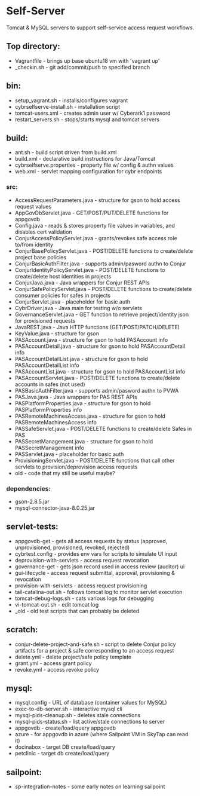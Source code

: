 # Self-Server

Tomcat & MySQL servers to support self-service access request workflows.

## Top directory:
 - Vagrantfile - brings up base ubuntu18 vm with 'vagrant up'
 - _checkin.sh - git add/commit/push to specified branch

## bin:
 - setup_vagrant.sh - installs/configures vagrant
 - cybrselfserve-install.sh - installation script
 - tomcat-users.xml - creates admin user w/ Cyberark1 password
 - restart_servers.sh - stops/starts mysql and tomcat servers

## build:
 - ant.sh - build script driven from build.xml
 - build.xml - declarative build instructions for Java/Tomcat
 - cybrselfserve.properties - property file w/ config & authn values
 - web.xml - servlet mapping configuration for cybr endpoints

### src:
 - AccessRequestParameters.java - structure for gson to hold access request values
 - AppGovDbServlet.java - GET/POST/PUT/DELETE functions for appgovdb
 - Config.java - reads & stores property file values in variables, and disables cert validation
 - ConjurAccessPolicyServlet.java - grants/revokes safe access role to/from identity
 - ConjurBasePolicyServlet.java - POST/DELETE functions to create/delete project base policies
 - ConjurBasicAuthFilter.java - supports admin/pasword authn to Conjur
 - ConjurIdentityPolicyServlet.java - POST/DELETE functions to create/delete host identities in projects
 - ConjurJava.java - Java wrappers for Conjur REST APIs
 - ConjurSafePolicyServlet.java - POST/DELETE functions to create/delete consumer policies for safes in projects
 - ConjurServlet.java - placeholder for basic auth
 - CybrDriver.java - Java main for testing w/o servlets
 - GovernanceServlet.java - GET function to retrieve project/identity json for provisioned requests
 - JavaREST.java - Java HTTP functions (GET/POST/PATCH/DELETE)
 - KeyValue.java - structure for gson
 - PASAccount.java - structure for gson to hold PASAccount info
 - PASAccountDetail.java - structure for gson to hold PASAccountDetail info
 - PASAccountDetailList.java - structure for gson to hold PASAccountDetailList info
 - PASAccountList.java - structure for gson to hold PASAccountList info
 - PASAccountServlet.java - POST/DELETE functions to create/delete accounts in safes (not used)
 - PASBasicAuthFilter.java - supports admin/pasword authn to PVWA
 - PASJava.java - Java wrappers for PAS REST APIs
 - PASPlatformProperties.java - structure for gson to hold PASPlatformProperties info
 - PASRemoteMachinesAccess.java - structure for gson to hold PASRemoteMachinesAccess info
 - PASSafeServlet.java - POST/DELETE functions to create/delete Safes in PAS
 - PASSecretManagement.java - structure for gson to hold PASSecretManagement info
 - PASServlet.java - placeholder for basic auth
 - ProvisioningServlet.java - POST/DELETE functions that call other servlets to provision/deprovision access requests
 - old - code that my still be useful maybe?

### dependencies:
 - gson-2.8.5.jar
 - mysql-connector-java-8.0.25.jar
 
## servlet-tests:
 - appgovdb-get - gets all access requests by status (approved, unprovisioned, provisioned, revoked, rejected)
 - cybrtest.config - provides env vars for scripts to simulate UI input
 - deprovision-with-servlets - access request revocation
 - governance-get - gets json record used in access review (auditor) ui
 - gui-lifecycle - access request submittal, approval, provisioning & revocation
 - provision-with-servlets - access request provisioning
 - tail-catalina-out.sh - follows tomcat log to monitor servlet execution
 - tomcat-debug-logs.sh - cats various logs for debugging
 - vi-tomcat-out.sh - edit tomcat log
 - _old - old test scripts that can probably be deleted

## scratch:
 - conjur-delete-project-and-safe.sh - script to delete Conjur policy artifacts for a project & safe corresponding to an access request
 - delete.yml - delete project/safe policy template
 - grant.yml - access grant policy
 - revoke.yml - access revoke policy

## mysql:
 - mysql.config - URL of database (container values for MySQL)
 - exec-to-db-server.sh - interactive mysql cli
 - mysql-pids-cleanup.sh - deletes stale connections
 - mysql-pids-status.sh - list active/stale connections to server
 - appgovdb - create/load/query appgovdb
 - azure - for appgovdb in azure (where Sailpoint VM in SkyTap can read it)
 - docinabox - target DB create/load/query
 - petclinic - target db create/load/query

## sailpoint:
 - sp-integration-notes - some early notes on learning sailpoint

